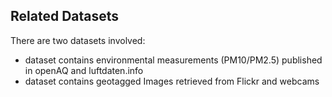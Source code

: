 ## Related Datasets
There are two datasets involved:
* dataset contains environmental measurements (PM10/PM2.5) published in openAQ and luftdaten.info
* dataset contains geotagged Images retrieved from Flickr and webcams
